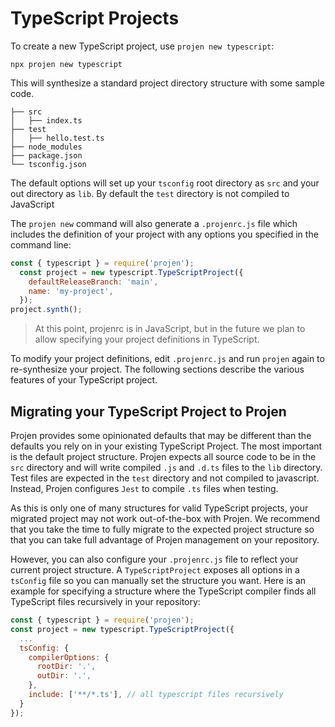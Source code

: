 # TypeScript Projects

To create a new TypeScript project, use `projen new typescript`:

```shell
npx projen new typescript
```

This will synthesize a standard project directory structure with some sample
code.

```shell
├── src
│   ├── index.ts
├── test
│   ├── hello.test.ts
├── node_modules
├── package.json
└── tsconfig.json
```

The default options will set up your `tsconfig` root directory as `src` and your
out directory as `lib`. By default the `test` directory is not compiled to
JavaScript 

The `projen new` command will also generate a `.projenrc.js` file which includes
the definition of your project with any options you specified in the command
line:

```js
const { typescript } = require('projen');
  const project = new typescript.TypeScriptProject({
    defaultReleaseBranch: 'main',
    name: 'my-project',
  });
project.synth();
```

> At this point, projenrc is in JavaScript, but in the future we plan to allow
> specifying your project definitions in TypeScript.

To modify your project definitions, edit `.projenrc.js` and run `projen` again
to re-synthesize your project. The following sections describe the various
features of your TypeScript project.

## Migrating your TypeScript Project to Projen

Projen provides some opinionated defaults that may be different than the defaults
you rely on in your existing TypeScript Project. The most important is the default
project structure. Projen expects all source code to be in the `src` directory and
will write compiled `.js` and `.d.ts` files to the `lib` directory. Test files are
expected in the `test` directory and not compiled to javascript. Instead, Projen
configures `Jest` to compile `.ts` files when testing.

As this is only one of many structures for valid TypeScript projects, your migrated
project may not work out-of-the-box with Projen. We recommend that you take the
time to fully migrate to the expected project structure so that you can take full
advantage of Projen management on your repository.

However, you can also configure your `.projenrc.js` file to reflect your current
project structure. A `TypeScriptProject` exposes all options in a `tsConfig` file
so you can manually set the structure you want. Here is an example for specifying a
structure where the TypeScript compiler finds all TypeScript files recursively in your
repository:

```js
const { typescript } = require('projen');
const project = new typescript.TypeScriptProject({
  ...
  tsConfig: {
    compilerOptions: {
      rootDir: '.',
      outDir: '.',
    },
    include: ['**/*.ts'], // all typescript files recursively
  }
});
```